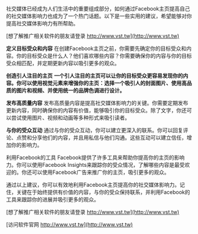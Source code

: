 社交媒体已经成为人们生活中的重要组成部分，如何通过Facebook主页提高自己的社交媒体影响力也成为了一个热门话题。以下是一些实用的建议，希望能够对你提高社交媒体影响力有所帮助。

[想了解推广相关软件的朋友请登录 http://www.vst.tw](http://www.vst.tw)

**定义目标受众和内容**
在创建Facebook主页之前，你需要先确定你的目标受众和内容。你的目标受众是什么人？他们喜欢哪些内容？你需要确保你的内容与你的目标受众相匹配，并定期更新内容以吸引更多的观众。

**创造引人注目的主页**
**一个引人注目的主页可以让你的目标受众更容易发现你的内容。你可以使用视觉元素来增强你的主页：选择一个吸引人的封面图片、使用高品质的图片和视频、并使用统一的品牌色调进行设计。**

**发布高质量内容**
发布高质量内容是提高社交媒体影响力的关键。你需要定期发布更新内容，同时确保你的内容有价值，能够吸引你的目标受众。除了文字，你还可以尝试使用图片、视频和动画等多种形式来吸引读者。

**与你的受众互动**
通过与你的受众互动，你可以建立更深入的联系。你可以回复评论、点赞和分享他们的内容，并且用私信与他们沟通。这些互动可以建立信任，增加你的影响力。

利用Facebook的工具
Facebook提供了许多工具来帮助你提高你的主页的影响力。你可以使用Facebook Insights来跟踪你的受众情况，了解哪些内容是最受欢迎的。你还可以使用Facebook广告来推广你的主页，吸引更多的观众。

通过以上建议，你可以有效地利用Facebook主页提高你的社交媒体影响力。记住，关键在于始终提供有价值的内容，与你的受众保持联系，并利用Facebook的工具来跟踪你的进展并吸引更多的观众。

[想了解推广相关软件的朋友请登录 http://www.vst.tw](http://www.vst.tw)


[访问软件官网 http://www.vst.tw](http://www.vst.tw)
